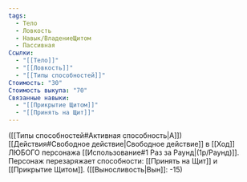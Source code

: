 ```yaml
---
tags:
  - Тело
  - Ловкость
  - Навык/ВладениеЩитом
  - Пассивная
Ссылки:
  - "[[Тело]]"
  - "[[Ловкость]]"
  - "[[Типы способностей]]"
Стоимость: "30"
Стоимость выкупа: "70"
Связанные навыки:
  - "[[Прикрытие Щитом]]"
  - "[[Принять на Щит]]"
---
```

([[Типы способностей#Активная способность|А]]) [[Действия#Свободное действие|Свободное действие]] в [[Ход]] ЛЮБОГО персонажа [[Использование#1 Раз за Раунд|(1р/Раунд)]]. Персонаж перезаряжает способности: [[Принять на Щит]] и [[Прикрытие Щитом]]. ([[Выносливость|Вын]]: -15)
